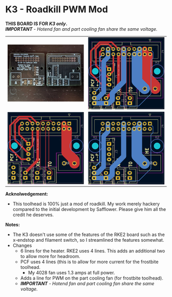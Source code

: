 K3 - Roadkill PWM Mod
============
**THIS BOARD IS FOR *K3 only*.**  
***IMPORTANT*** - *Hotend fan and part cooling fan share the same voltage.*
<table width=100%>
<TR><TD width=50%><img src="Images/rke3-pwm.jpg"></TD>
       <TD width=50%><img src="Images/combined.png"></TD></TR>
<TR><TD width=50%><img src="Images/front.png"></TD>
       <TD width=50%><img src="Images/back.png"></TD></TR>       
</TABLE>

**Acknolwedgement:**
 - This toolhead is 100% just a mod of roadkill.  My work merely hackery compared to the initial development by Safflower.  Please give him all the credit he deserves.
 
 **Notes:**
 - The K3 doesn't use some of the features of the RKE2 board such as the x-endstop and filament switch, so I streamlined the features somewhat.
 - Changes
   - 6 lines for the heater.  RKE2 uses 4 lines.  This adds an additional two to allow more for headroom.  
   - PCF uses 4 lines (this is to allow for more current for the frostbite toolhead.
     - My 4028 fan uses 1.3 amps at full power.
   - Adds a line for PWM on the part cooling fan (for frostbite toolhead).
   - ***IMPORTANT*** - *Hotend fan and part cooling fan share the same voltage.*
